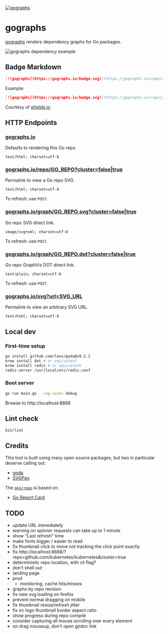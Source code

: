 [![gographs](https://gographs.io/badge.svg)](https://gographs.io/repo/github.com/siggy/gographs)

# gographs

[gographs](https://gographs.io) renders dependency graphs for Go packages.

![gographs dependency example](https://gographs.io/repo/github.com/siggy/gographs.svg "gographs dependencies")

## Badge Markdown

```md
[![gographs](https://gographs.io/badge.svg)](https://gographs.io/repo/GO_REPO)
```

Example:
```md
[![gographs](https://gographs.io/badge.svg)](https://gographs.io/repo/github.com/siggy/gographs)
```

Courtesy of [shields.io]([https://shields.io/])

## HTTP Endpoints

### [gographs.io](https://gographs.io)
Defaults to rendering this Go repo.

`text/html; charset=utf-8`

### [gographs.io/repo/GO_REPO?cluster=false|true](https://gographs.io/repo/github.com/siggy/gographs)
Permalink to view a Go repo SVG.

`text/html; charset=utf-8`

To refresh: use `POST`.

### [gographs.io/graph/GO_REPO.svg?cluster=false|true](https://gographs.io/graph/github.com/siggy/gographs.svg)
Go repo SVG direct link.

`image/svg+xml; charset=utf-8`

To refresh: use `POST`.

### [gographs.io/graph/GO_REPO.dot?cluster=false|true](https://gographs.io/graph/github.com/siggy/gographs.dot)
Go repo GraphViz DOT direct link.

`text/plain; charset=utf-8`

To refresh: use `POST`.

### [gographs.io/svg?url=SVG_URL](https://gographs.io/svg?url=https://upload.wikimedia.org/wikipedia/commons/0/05/Go_Logo_Blue.svg)
Permalink to view an arbitrary SVG URL.

`text/html; charset=utf-8`

## Local dev

### First-time setup

```bash
go install github.com/loov/goda@v0.2.2
brew install dot # or equivalent
brew install redis # or equivalent
redis-server /usr/local/etc/redis.conf
```

### Boot server

```bash
go run main.go --log-level debug
```

Browse to http://localhost:8888

## Lint check

```bash
bin/lint
```

## Credits

This tool is built using many open source packages, but two in particular
deserve calling out:

- [goda](https://github.com/loov/goda)
- [SVGPan](https://github.com/ariutta/svg-pan-zoom)

The [`pkg/repo`](./pkg/repo) is based on:

- [Go Report Card](https://github.com/gojp/goreportcard)

## TODO

- update URL immediately
- warning on spinner requests can take up to 1 minute
- show "Last refresh" time
- make fonts bigger / easier to read
- fix thumbnail click to move not tracking the click point exactly
- fix http://localhost:8888/?repo=github.com/kubernetes/kubernetes&cluster=true
- deterministic repo location, with cli flag?
- don't shell out
- landing page
- prod
  - monitoring, cache hits/misses
- graphs by repo revision
- fix new svg loading on firefox
- prevent normal dragging on mobile
- fix thumbnail resize/refresh jitter
- fix irc logo thumbnail border aspect ratio
- show progress during repo compile
- consider capturing all mouse scrolling over every element
- on drag mouseup, don't open godoc link
